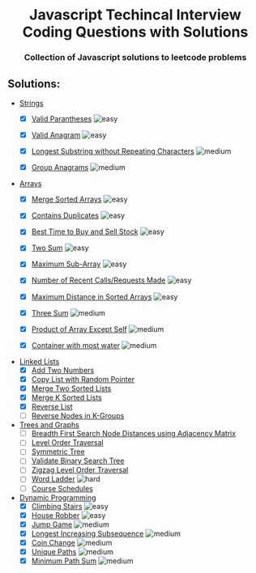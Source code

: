 <h1 align="center"> Javascript Techincal Interview Coding Questions with Solutions</h1>
<h3 align="center">Collection of Javascript solutions to leetcode problems</h3>

## Solutions:


- [Strings](https://github.com/sbrshkappa/Javascript-Interview-LeetCode/tree/master/Strings)
    - [x] [Valid Parantheses](https://github.com/sbrshkappa/Javascript-Interview-LeetCode/tree/master/Strings/ValidParantheses) ![easy](https://img.shields.io/badge/-easy-brightgreen)
    - [x] [Valid Anagram](https://github.com/sbrshkappa/Javascript-Interview-LeetCode/tree/master/Strings/IsAnagram) ![easy](https://img.shields.io/badge/-easy-brightgreen)
    - [x] [Longest Substring without Repeating Characters](https://github.com/sbrshkappa/Javascript-Interview-LeetCode/tree/master/Strings/LongestSubstringWithoutRepeatingCharacters) ![medium](https://img.shields.io/badge/-medium-orange)
    - [x] [Group Anagrams](https://github.com/sbrshkappa/Javascript-Interview-LeetCode/tree/master/Strings/GroupAnagrams) ![medium](https://img.shields.io/badge/-medium-orange)
    
    
- [Arrays](https://github.com/sbrshkappa/Javascript-Interview-LeetCode/tree/master/Arrays)
    - [x] [Merge Sorted Arrays](https://github.com/sbrshkappa/Javascript-Interview-LeetCode/tree/master/Arrays/MergeSortedArrays) ![easy](https://img.shields.io/badge/-easy-brightgreen)
    - [x] [Contains Duplicates](https://github.com/sbrshkappa/Javascript-Interview-LeetCode/tree/master/Arrays/ContainsDuplicate) ![easy](https://img.shields.io/badge/-easy-brightgreen)
    - [x] [Best Time to Buy and Sell Stock](https://github.com/sbrshkappa/Javascript-Interview-LeetCode/tree/master/Arrays/BestTimeToBuyAndSellStock) ![easy](https://img.shields.io/badge/-easy-brightgreen)
    - [x] [Two Sum](https://github.com/sbrshkappa/Javascript-Interview-LeetCode/tree/master/Arrays/TwoSum) ![easy](https://img.shields.io/badge/-easy-brightgreen)
    - [x] [Maximum Sub-Array](https://github.com/sbrshkappa/Javascript-Interview-LeetCode/tree/master/Arrays/MaximumSubArray) ![easy](https://img.shields.io/badge/-easy-brightgreen)
    - [x] [Number of Recent Calls/Requests Made](https://github.com/sbrshkappa/Javascript-Interview-LeetCode/tree/master/Arrays/NumberOfRecentCalls) ![easy](https://img.shields.io/badge/-easy-brightgreen)
    - [x] [Maximum Distance in Sorted Arrays](https://github.com/sbrshkappa/Javascript-Interview-LeetCode/tree/master/Arrays/MaximumDistanceInArrays) ![easy](https://img.shields.io/badge/-easy-brightgreen)
    - [x] [Three Sum](https://github.com/sbrshkappa/Javascript-Interview-LeetCode/tree/master/Arrays/ThreeSum) ![medium](https://img.shields.io/badge/-medium-orange)
    - [x] [Product of Array Except Self](https://github.com/sbrshkappa/Javascript-Interview-LeetCode/tree/master/Arrays/ProductOfArrayExceptSelf) ![medium](https://img.shields.io/badge/-medium-orange)
    - [x] [Container with most water](https://github.com/sbrshkappa/Javascript-Interview-LeetCode/tree/master/Arrays/ContainerWithMostWater) ![medium](https://img.shields.io/badge/-medium-orange)
    


- [Linked Lists](https://github.com/sbrshkappa/Javascript-Interview-LeetCode/tree/master/LinkedLists)
    - [x] [Add Two Numbers](https://github.com/sbrshkappa/Javascript-Interview-LeetCode/blob/master/LinkedLists/AddTwoNumbers)
    - [x] [Copy List with Random Pointer](https://github.com/sbrshkappa/Javascript-Interview-LeetCode/tree/master/LinkedLists/CopyListWithRandomPointer)
    - [x] [Merge Two Sorted Lists](https://github.com/sbrshkappa/Javascript-Interview-LeetCode/tree/master/LinkedLists/MergeTwoSortedLists)
    - [x] [Merge K Sorted Lists](https://github.com/sbrshkappa/Javascript-Interview-LeetCode/tree/master/LinkedLists/MergeKSortedLists)
    - [x] [Reverse List](https://github.com/sbrshkappa/Javascript-Interview-LeetCode/tree/master/LinkedLists/ReverseList)
    - [ ] [Reverse Nodes in K-Groups](https://github.com/sbrshkappa/Javascript-Interview-LeetCode/tree/master/LinkedLists/ReverseNodesink-Group)

- [Trees and Graphs](https://github.com/sbrshkappa/Javascript-Interview-LeetCode/tree/master/Trees%20and%20Graphs)
    - [ ] [Breadth First Search Node Distances using Adjacency Matrix](https://github.com/sbrshkappa/Javascript-Interview-LeetCode/tree/master/Trees%20and%20Graphs/BreadthFirstSearchDistances-AM)
    - [ ] [Level Order Traversal](https://github.com/sbrshkappa/Javascript-Interview-LeetCode/tree/master/Trees%20and%20Graphs/Level%20Order%20Traversal)
    - [ ] [Symmetric Tree](https://github.com/sbrshkappa/Javascript-Interview-LeetCode/tree/master/Trees%20and%20Graphs/Symmetric%20Tree)
    - [ ] [Validate Binary Search Tree](https://github.com/sbrshkappa/Javascript-Interview-LeetCode/tree/master/Trees%20and%20Graphs/ValidateBinarySearchTree)
    - [ ] [Zigzag Level Order Traversal](https://github.com/sbrshkappa/Javascript-Interview-LeetCode/tree/master/Trees%20and%20Graphs/ZigZagLevelOrder)
    - [ ] [Word Ladder](https://github.com/sbrshkappa/Javascript-Interview-LeetCode/tree/master/Trees%20and%20Graphs/Word%20Ladder) ![hard](https://img.shields.io/badge/-hard-red)
    - [ ] [Course Schedules](https://github.com/sbrshkappa/Javascript-Interview-LeetCode/tree/master/Trees%20and%20Graphs/Course%20Schedule)

- [Dynamic Programming](https://github.com/sbrshkappa/Javascript-Interview-LeetCode/tree/master/Dynamic%20Programming)
    - [x] [Climbing Stairs](https://github.com/sbrshkappa/Javascript-Interview-LeetCode/tree/master/Dynamic%20Programming/ClimbingStairs) ![easy](https://img.shields.io/badge/-easy-brightgreen)
    - [x] [House Robber](https://github.com/sbrshkappa/Javascript-Interview-LeetCode/tree/master/Dynamic%20Programming/HouseRobber) ![easy](https://img.shields.io/badge/-easy-brightgreen)
    - [x] [Jump Game](https://github.com/sbrshkappa/Javascript-Interview-LeetCode/tree/master/Dynamic%20Programming/CanJump) ![medium](https://img.shields.io/badge/-medium-orange)
    - [x] [Longest Increasing Subsequence](https://github.com/sbrshkappa/Javascript-Interview-LeetCode/tree/master/Dynamic%20Programming/LongestIncreasingSubsequence) ![medium](https://img.shields.io/badge/-medium-orange)
    - [x] [Coin Change](https://github.com/sbrshkappa/Javascript-Interview-LeetCode/tree/master/Dynamic%20Programming/CoinChange) ![medium](https://img.shields.io/badge/-medium-orange)
    - [x] [Unique Paths](https://github.com/sbrshkappa/Javascript-Interview-LeetCode/tree/master/Dynamic%20Programming/UniquePaths) ![medium](https://img.shields.io/badge/-medium-orange)
    - [x] [Minimum Path Sum](https://github.com/sbrshkappa/Javascript-Interview-LeetCode/tree/master/Dynamic%20Programming/MinimumPathSum) ![medium](https://img.shields.io/badge/-medium-orange)
